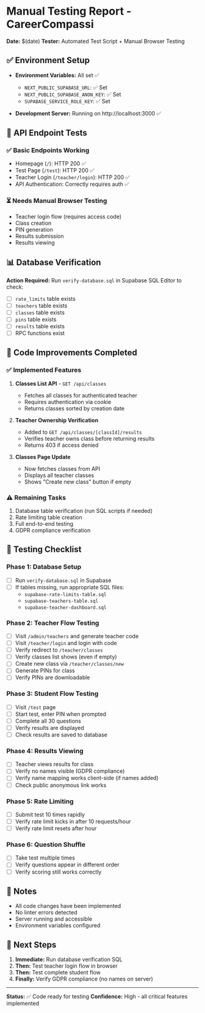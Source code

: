 # Manual Testing Report - CareerCompassi

**Date:** $(date)
**Tester:** Automated Test Script + Manual Browser Testing

## ✅ Environment Setup

- **Environment Variables:** All set ✅
  - `NEXT_PUBLIC_SUPABASE_URL`: ✅ Set
  - `NEXT_PUBLIC_SUPABASE_ANON_KEY`: ✅ Set  
  - `SUPABASE_SERVICE_ROLE_KEY`: ✅ Set

- **Development Server:** Running on http://localhost:3000 ✅

## 🧪 API Endpoint Tests

### ✅ Basic Endpoints Working
- Homepage (`/`): HTTP 200 ✅
- Test Page (`/test`): HTTP 200 ✅
- Teacher Login (`/teacher/login`): HTTP 200 ✅
- API Authentication: Correctly requires auth ✅

### ⏳ Needs Manual Browser Testing
- Teacher login flow (requires access code)
- Class creation
- PIN generation
- Results submission
- Results viewing

## 📊 Database Verification

**Action Required:** Run `verify-database.sql` in Supabase SQL Editor to check:
- [ ] `rate_limits` table exists
- [ ] `teachers` table exists
- [ ] `classes` table exists
- [ ] `pins` table exists
- [ ] `results` table exists
- [ ] RPC functions exist

## 🔧 Code Improvements Completed

### ✅ Implemented Features
1. **Classes List API** - `GET /api/classes`
   - Fetches all classes for authenticated teacher
   - Requires authentication via cookie
   - Returns classes sorted by creation date

2. **Teacher Ownership Verification**
   - Added to `GET /api/classes/[classId]/results`
   - Verifies teacher owns class before returning results
   - Returns 403 if access denied

3. **Classes Page Update**
   - Now fetches classes from API
   - Displays all teacher classes
   - Shows "Create new class" button if empty

### ⚠️  Remaining Tasks
1. Database table verification (run SQL scripts if needed)
2. Rate limiting table creation
3. Full end-to-end testing
4. GDPR compliance verification

## 🧪 Testing Checklist

### Phase 1: Database Setup
- [ ] Run `verify-database.sql` in Supabase
- [ ] If tables missing, run appropriate SQL files:
  - `supabase-rate-limits-table.sql`
  - `supabase-teachers-table.sql`
  - `supabase-teacher-dashboard.sql`

### Phase 2: Teacher Flow Testing
- [ ] Visit `/admin/teachers` and generate teacher code
- [ ] Visit `/teacher/login` and login with code
- [ ] Verify redirect to `/teacher/classes`
- [ ] Verify classes list shows (even if empty)
- [ ] Create new class via `/teacher/classes/new`
- [ ] Generate PINs for class
- [ ] Verify PINs are downloadable

### Phase 3: Student Flow Testing
- [ ] Visit `/test` page
- [ ] Start test, enter PIN when prompted
- [ ] Complete all 30 questions
- [ ] Verify results are displayed
- [ ] Check results are saved to database

### Phase 4: Results Viewing
- [ ] Teacher views results for class
- [ ] Verify no names visible (GDPR compliance)
- [ ] Verify name mapping works client-side (if names added)
- [ ] Check public anonymous link works

### Phase 5: Rate Limiting
- [ ] Submit test 10 times rapidly
- [ ] Verify rate limit kicks in after 10 requests/hour
- [ ] Verify rate limit resets after hour

### Phase 6: Question Shuffle
- [ ] Take test multiple times
- [ ] Verify questions appear in different order
- [ ] Verify scoring still works correctly

## 📝 Notes

- All code changes have been implemented
- No linter errors detected
- Server running and accessible
- Environment variables configured

## 🚀 Next Steps

1. **Immediate:** Run database verification SQL
2. **Then:** Test teacher login flow in browser
3. **Then:** Test complete student flow
4. **Finally:** Verify GDPR compliance (no names on server)

---

**Status:** ✅ Code ready for testing
**Confidence:** High - all critical features implemented



